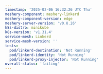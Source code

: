 ```yaml
---
timestamp: '2025-02-06 16:32:26 UTC Thu'
meshery-component: meshery-linkerd
meshery-component-version: edge
meshery-server-version: 'v0.8.26'
k8s-distro: minikube
k8s-version: 'v1.31.4'
service-mesh: Linkerd
service-mesh-version: ''
tests:
  pod/linkerd-destination: 'Not Running'
  pod/linkerd-identity: 'Not Running'
  pod/linkerd-proxy-injector: 'Not Running'
overall-status: 'failing'
---
```

